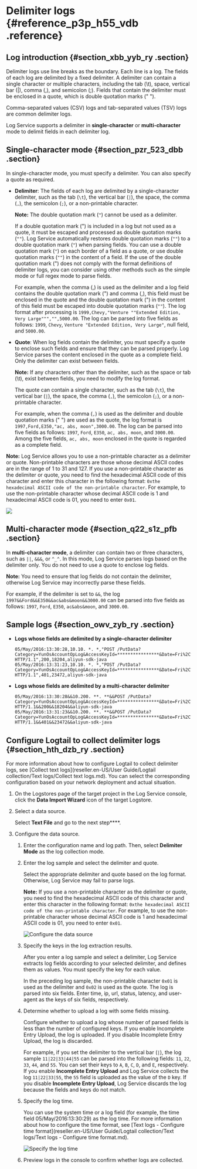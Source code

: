 # Delimiter logs {#reference_p3p_h55_vdb .reference}

## Log introduction {#section_xbb_yyb_ry .section}

Delimiter logs use line breaks as the boundary. Each line is a log. The fields of each log are delimited by a fixed delimiter. A delimiter can contain a single character or multiple characters, including the tab \(\\t\), space, vertical bar \(|\), comma \(,\), and semicolon \(;\). Fields that contain the delimiter must be enclosed in a quote, which is double quotation marks \(" "\).

Comma-separated values \(CSV\) logs and tab-separated values \(TSV\) logs are common delimiter logs.

Log Service supports a delimiter in **single-character** or **multi-character** mode to delimit fields in each delimiter log.

## Single-character mode {#section_pzr_523_dbb .section}

In single-character mode, you must specify a delimiter. You can also specify a quote as required.

-   **Delimiter**: The fields of each log are delimited by a single-character delimiter, such as the tab \(`\t`\), the vertical bar \(`|`\), the space, the comma \(`,`\), the semicolon \(`;`\), or a non-printable character.

    **Note:** The double quotation mark \(`"`\) cannot be used as a delimiter.

    If a double quotation mark \("\) is included in a log but not used as a quote, it must be escaped and processed as double quotation marks \(`""`\). Log Service automatically restores double quotation marks \(`""`\) to a double quotation mark \(`"`\) when parsing fields. You can use a double quotation mark \(`"`\) on each border of a field as a quote, or use double quotation marks \(`""`\) in the content of a field. If the use of the double quotation mark \("\) does not comply with the format definitions of delimiter logs, you can consider using other methods such as the simple mode or full regex mode to parse fields.

    For example, when the comma \(,\) is used as the delimiter and a log field contains the double quotation mark \("\) and comma \(,\), this field must be enclosed in the quote and the double quotation mark \("\) in the content of this field must be escaped into double quotation marks \(`""`\). The log format after processing is `1999,Chevy,"Venture ""Extended Edition, Very Large""","",5000.00`. The log can be parsed into five fields as follows: `1999`, `Chevy`, `Venture "Extended Edition, Very Large"`, null field, and `5000.00`.

-   **Quote**: When log fields contain the delimiter, you must specify a quote to enclose such fields and ensure that they can be parsed properly. Log Service parses the content enclosed in the quote as a complete field. Only the delimiter can exist between fields.

    **Note:** If any characters other than the delimiter, such as the space or tab \(\\t\), exist between fields, you need to modify the log format.

    The quote can contain a single character, such as the tab \(`\t`\), the vertical bar \(`|`\), the space, the comma \(`,`\), the semicolon \(`;`\), or a non-printable character.

    For example, when the comma \(`,`\) is used as the delimiter and double quotation marks \(" "\) are used as the quote, the log format is `1997,Ford,E350,"ac, abs, moon",3000.00`. The log can be parsed into five fields as follows: `1997`, `Ford`, `E350`, `ac, abs, moon`, and `3000.00`. Among the five fields, `ac, abs, moon` enclosed in the quote is regarded as a complete field.


**Note:** Log Service allows you to use a non-printable character as a delimiter or quote. Non-printable characters are those whose decimal ASCII codes are in the range of 1 to 31 and 127. If you use a non-printable character as the delimiter or quote, you need to find the hexadecimal ASCII code of this character and enter this character in the following format: `0xthe hexadecimal ASCII code of the non-printable character`. For example, to use the non-printable character whose decimal ASCII code is 1 and hexadecimal ASCII code is 01, you need to enter `0x01`.

![](http://static-aliyun-doc.oss-cn-hangzhou.aliyuncs.com/assets/img/13046/156205024321597_en-US.png)

## Multi-character mode {#section_q22_s1z_pfb .section}

In **multi-character mode**, a delimiter can contain two or three characters, such as `||`, `&&&`, or `^_^`. In this mode, Log Service parses logs based on the delimiter only. You do not need to use a quote to enclose log fields.

**Note:** You need to ensure that log fields do not contain the delimiter, otherwise Log Service may incorrectly parse these fields.

For example, if the delimiter is set to `&&`, the log `1997&&Ford&&E350&&ac&abs&moon&&3000.00` can be parsed into five fields as follows: `1997`, `Ford`, `E350`, `ac&abs&moon`, and `3000.00`.

## Sample logs {#section_owv_zyb_ry .section}

-   **Logs whose fields are delimited by a single-character delimiter** 

    ``` {#codeblock_3s1_rek_8z3}
    05/May/2016:13:30:28,10.10. *. *,"POST /PutData? Category=YunOsAccountOpLog&AccessKeyId=****************&Date=Fri%2C%2028%20Jun%202013%2006%3A53%3A30%20GMT&Topic=raw&Signature=******************************** HTTP/1.1",200,18204,aliyun-sdk-java
    05/May/2016:13:31:23,10.10. *. *,"POST /PutData? Category=YunOsAccountOpLog&AccessKeyId=****************&Date=Fri%2C%2028%20Jun%202013%2006%3A53%3A30%20GMT&Topic=raw&Signature=******************************** HTTP/1.1",401,23472,aliyun-sdk-java
    ```

-   **Logs whose fields are delimited by a multi-character delimiter** 

    ``` {#codeblock_htb_bmc_v92}
    05/May/2016:13:30:28&&10.200. **. **&&POST /PutData? Category=YunOsAccountOpLog&AccessKeyId=****************&Date=Fri%2C%2028%20Jun%202013%2006%3A53%3A30%20GMT&Topic=raw&Signature=pD12XYLmGxKQ%2Bmkd6x7hAgQ7b1c%3D HTTP/1.1&&200&&18204&&aliyun-sdk-java
    05/May/2016:13:31:23&&10.200. **. **&&POST /PutData? Category=YunOsAccountOpLog&AccessKeyId=****************&Date=Fri%2C%2028%20Jun%202013%2006%3A53%3A30%20GMT&Topic=raw&Signature=******************************** HTTP/1.1&&401&&23472&&aliyun-sdk-java
    ```


## Configure Logtail to collect delimiter logs {#section_hth_dzb_ry .section}

For more information about how to configure Logtail to collect delimiter logs, see [Collect text logs](reseller.en-US/User Guide/Logtail collection/Text logs/Collect text logs.md). You can select the corresponding configuration based on your network deployment and actual situation.

1.  On the Logstores page of the target project in the Log Service console, click the **Data Import Wizard** icon of the target Logstore.
2.  Select a data source.

    Select **Text File** and go to the next step****.

3.  Configure the data source.
    1.  Enter the configuration name and log path. Then, select **Delimiter Mode** as the log collection mode.
    2.  Enter the log sample and select the delimiter and quote.

        Select the appropriate delimiter and quote based on the log format. Otherwise, Log Service may fail to parse logs.

        **Note:** If you use a non-printable character as the delimiter or quote, you need to find the hexadecimal ASCII code of this character and enter this character in the following format: `0xthe hexadecimal ASCII code of the non-printable character`. For example, to use the non-printable character whose decimal ASCII code is 1 and hexadecimal ASCII code is 01, you need to enter `0x01`.

         ![](images/2631_en-US.png "Configure the data source")

    3.  Specify the keys in the log extraction results.

        After you enter a log sample and select a delimiter, Log Service extracts log fields according to your selected delimiter, and defines them as values. You must specify the key for each value.

        In the preceding log sample, the non-printable character `0x01` is used as the delimiter and `0x02` is used as the quote. The log is parsed into six fields. Enter time, ip, url, status, latency, and user-agent as the keys of six fields, respectively.

    4.  Determine whether to upload a log with some fields missing.

        Configure whether to upload a log whose number of parsed fields is less than the number of configured keys. If you enable Incomplete Entry Upload, the log is uploaded. If you disable Incomplete Entry Upload, the log is discarded.

        For example, if you set the delimiter to the vertical bar \(`|`\), the log sample `11|22|33|44|55` can be parsed into the following fields: `11`, `22`, `33`, `44`, and `55`. You can set their keys to `A`, `B`, `C`, `D`, and `E`, respectively. If you enable **Incomplete Entry Upload** and Log Service collects the log `11|22|33|55`, the `55` field is uploaded as the value of the `D` key. If you disable **Incomplete Entry Upload**, Log Service discards the log because the fields and keys do not match.

    5.  Specify the log time.

        You can use the system time or a log field \(for example, the time field 05/May/2016:13:30:29\) as the log time. For more information about how to configure the time format, see [Text logs - Configure time format](reseller.en-US/User Guide/Logtail collection/Text logs/Text logs - Configure time format.md).

        ![](images/2632_en-US.png "Specify the log time")

    6.  Preview logs in the console to confirm whether logs are collected.


